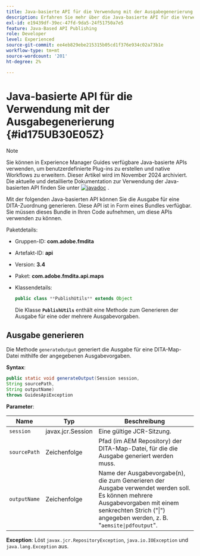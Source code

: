 ```yaml
---
title: Java-basierte API für die Verwendung mit der Ausgabegenerierung
description: Erfahren Sie mehr über die Java-basierte API für die Verwendung mit der Ausgabegenerierung.
exl-id: e19439df-39ec-47fd-9da5-24f51750a7e5
feature: Java-Based API Publishing
role: Developer
level: Experienced
source-git-commit: ee4eb829ebe215315b05cd1f376e934c02a73b1e
workflow-type: tm+mt
source-wordcount: '201'
ht-degree: 2%

---
```


# Java-basierte API für die Verwendung mit der Ausgabegenerierung {#id175UB30E05Z}

>[!NOTE]
>
> Sie können in Experience Manager Guides verfügbare Java-basierte APIs verwenden, um benutzerdefinierte Plug-ins zu erstellen und native Workflows zu erweitern. Dieser Artikel wird im November 2024 archiviert.
> Die aktuelle und detaillierte Dokumentation zur Verwendung der Java-basierten API finden Sie unter [![javadoc](https://javadoc.io/badge2/com.adobe.aem/aem-guides-sdk-api/javadoc.svg)](https://javadoc.io/doc/com.adobe.aem/aem-guides-sdk-api) .

Mit der folgenden Java-basierten API können Sie die Ausgabe für eine DITA-Zuordnung generieren. Diese API ist in Form eines Bundles verfügbar. Sie müssen dieses Bundle in Ihren Code aufnehmen, um diese APIs verwenden zu können.

Paketdetails:

- Gruppen-ID: **com.adobe.fmdita**

- Artefakt-ID: **api**

- Version: **3.4**

- Paket: ****com.adobe.fmdita.api.maps****

- Klassendetails:

  ```JAVA
  public class **PublishUtils** extends Object
  ```

  Die Klasse **`PublishUtils`** enthält eine Methode zum Generieren der Ausgabe für eine oder mehrere Ausgabevorgaben.


## Ausgabe generieren

Die Methode ``generateOutput`` generiert die Ausgabe für eine DITA-Map-Datei mithilfe der angegebenen Ausgabevorgaben.

**Syntax**:

```JAVA
public static void generateOutput(Session session,
String sourcePath,
String outputName)
throws GuidesApiException
```

**Parameter**:

| Name | Typ | Beschreibung |
|----|----|-----------|
| `session` | javax.jcr.Session | Eine gültige JCR-Sitzung. |
| ``sourcePath`` | Zeichenfolge | Pfad \(im AEM Repository\) der DITA-Map-Datei, für die die Ausgabe generiert werden muss. |
| ``outputName`` | Zeichenfolge | Name der Ausgabevorgabe\(n\), die zum Generieren der Ausgabe verwendet werden soll. Es können mehrere Ausgabevorgaben mit einem senkrechten Strich (&quot;\|&quot;\) angegeben werden, z. B. &quot;`aemsite\|pdfoutput`&quot;. |

**Exception**:
Löst ``javax.jcr.RepositoryException``, `java.io.IOException` und `java.lang.Exception` aus.
